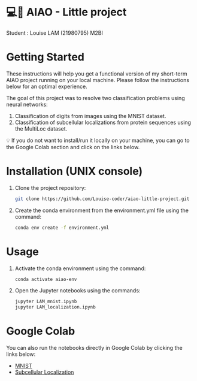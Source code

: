 **💻🧬 AIAO - Little project**
==============
Student : Louise LAM (21980795) M2BI

# Getting Started
These instructions will help you get a functional version of my short-term AIAO project running on your local machine. Please follow the instructions below for an optimal experience.

The goal of this project was to resolve two classification problems using neural networks:
1. Classification of digits from images using the MNIST dataset.
2. Classification of subcellular localizations from protein sequences using the MultiLoc dataset.

💡 If you do not want to install/run it locally on your machine, you can go to the Google Colab section and click on the links below.

# Installation (UNIX console)
1. Clone the project repository:
    ```bash
    git clone https://github.com/Louise-coder/aiao-little-project.git
    ```

2. Create the conda environment from the environment.yml file using the command:
    ```bash
    conda env create -f environment.yml
    ```

# Usage
1. Activate the conda environment using the command:
    ```bash
    conda activate aiao-env
    ```

2. Open the Jupyter notebooks using the commands:
    ```bash
    jupyter LAM_mnist.ipynb
    jupyter LAM_localization.ipynb
    ```

# Google Colab
You can also run the notebooks directly in Google Colab by clicking the links below:
- [MNIST](https://colab.research.google.com/drive/18i27DXASxrUY9DE_k0URgrrCNJBeLEtD?usp=sharing)
- [Subcellular Localization](https://colab.research.google.com/drive/11GKmGiwTB4pNO08mH7hWWamAI9NRmxsY?usp=sharing)
